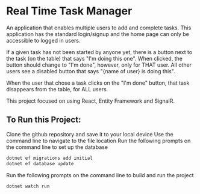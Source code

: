 # Real Time Task Manager
An application that enables multiple users to add and complete tasks. This application has the standard login/signup and the home page can only be accessible to logged in users.

If a given task has not been started by anyone yet, there is a button next to the task (on the table) that says "I'm doing this one". When clicked, the button should change to "I'm done", however, only for THAT user. All other users see a disabled button that says "{name of user} is doing this".

When the user that chose a task clicks on the "I'm done" button, that task disappears from the table, for ALL users.

This project focused on using React, Entity Framework and SignalR.

## To Run this Project:
Clone the github repository and save it to your local device Use the command line to navigate to the file location Run the following prompts on the command line to set up the database

```sh
dotnet ef migrations add initial
dotnet ef database update
```

Run the following prompts on the command line to build and run the project

```sh
dotnet watch run
```
